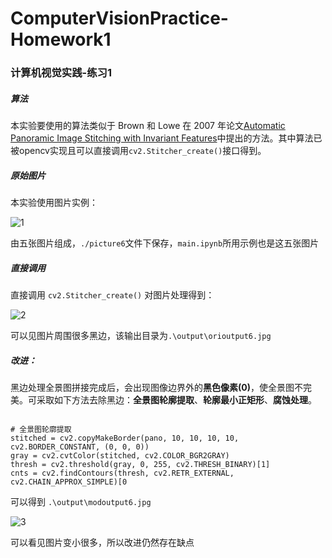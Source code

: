 # ComputerVisionPractice-Homework1

### 计算机视觉实践-练习1



##### 算法

本实验要使用的算法类似于 Brown 和 Lowe 在 2007 年论文[Automatic Panoramic Image Stitching with Invariant Features](https://www.doc88.com/p-9062359287397.html)中提出的方法。其中算法已被opencv实现且可以直接调用`cv2.Stitcher_create()`接口得到。



##### 原始图片

本实验使用图片实例：

![1](.\info\1.png)

由五张图片组成，`./picture6`文件下保存，`main.ipynb`所用示例也是这五张图片



##### 直接调用

直接调用 `cv2.Stitcher_create()` 对图片处理得到：

![2](.\info\2.png)

可以见图片周围很多黑边，该输出目录为`.\output\orioutput6.jpg`

##### 改进：

黑边处理全景图拼接完成后，会出现图像边界外的**黑色像素(0)**，使全景图不完美。可采取如下方法去除黑边：**全景图轮廓提取**、**轮廓最小正矩形**、**腐蚀处理**。

```stitched = cv2.copyMakeBorder(pano, 10, 10, 10, 10, cv2.BORDER_CONSTANT, (0, 0, 0))

# 全景图轮廓提取
stitched = cv2.copyMakeBorder(pano, 10, 10, 10, 10, 		 cv2.BORDER_CONSTANT, (0, 0, 0))
gray = cv2.cvtColor(stitched, cv2.COLOR_BGR2GRAY)
thresh = cv2.threshold(gray, 0, 255, cv2.THRESH_BINARY)[1]
cnts = cv2.findContours(thresh, cv2.RETR_EXTERNAL, cv2.CHAIN_APPROX_SIMPLE)[0

```

可以得到 `.\output\modoutput6.jpg`

![3](.\info\3.png)

可以看见图片变小很多，所以改进仍然存在缺点

